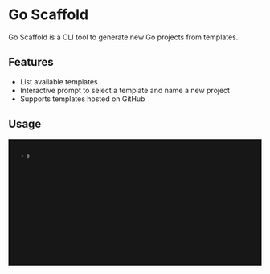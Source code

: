 # Go Scaffold

Go Scaffold is a CLI tool to generate new Go projects from templates. 

## Features

- List available templates
- Interactive prompt to select a template and name a new project
- Supports templates hosted on GitHub

## Usage
![Usage Demo](https://github.com/gophersumit/goscaffold/blob/main/goscaffold.gif)